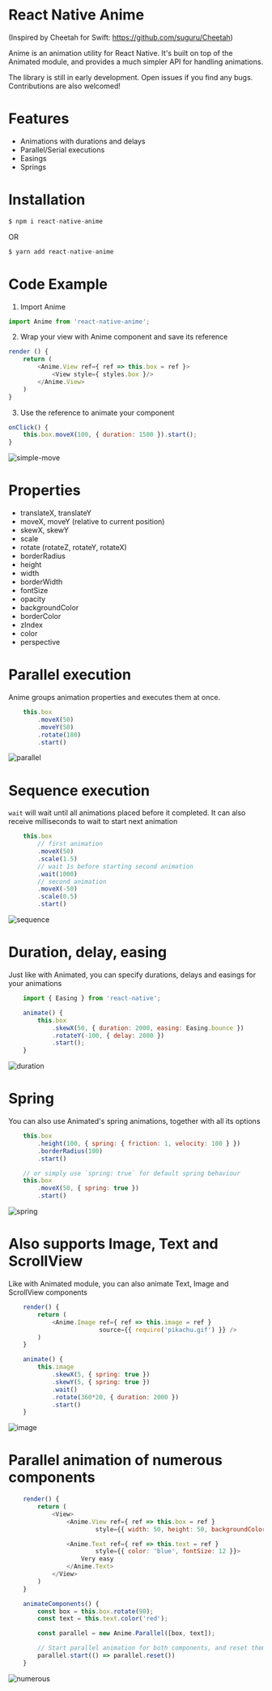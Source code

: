 # React Native Anime
(Inspired by Cheetah for Swift: https://github.com/suguru/Cheetah)

Anime is an animation utility for React Native. It's built on top of the Animated module, and provides a much simpler API for handling animations.

The library is still in early development. Open issues if you find any bugs. Contributions are also welcomed!

# Features
* Animations with durations and delays
* Parallel/Serial executions
* Easings
* Springs

# Installation

```javascript
$ npm i react-native-anime
```

OR

```javascript
$ yarn add react-native-anime
```

# Code Example
1. Import Anime

```javascript
import Anime from 'react-native-anime';
```

2. Wrap your view with Anime component and save its reference
```javascript
render () {
    return (
        <Anime.View ref={ ref => this.box = ref }>
            <View style={ styles.box }/>
        </Anime.View>
    )
}
```

3. Use the reference to animate your component
```javascript
onClick() {
    this.box.moveX(100, { duration: 1500 }).start();
}
```

![simple-move](https://zippy.gfycat.com/DistantCluelessCowrie.gif)

# Properties

* translateX, translateY
* moveX, moveY (relative to current position)
* skewX, skewY
* scale
* rotate (rotateZ, rotateY, rotateX)
* borderRadius
* height
* width
* borderWidth
* fontSize
* opacity
* backgroundColor
* borderColor
* zIndex
* color
* perspective

# Parallel execution
Anime groups animation properties and executes them at once.

```javascript
    this.box
        .moveX(50)
        .moveY(50)
        .rotate(180)
        .start()
```

![parallel](https://zippy.gfycat.com/SecondGlitteringGannet.gif)

# Sequence execution
`wait` will wait until all animations placed before it completed. It can also receive milliseconds to wait to start next animation

```javascript
    this.box
        // first animation
        .moveX(50)
        .scale(1.5)
        // wait 1s before starting second animation
        .wait(1000)
        // second animation
        .moveX(-50)
        .scale(0.5)
        .start()
```

![sequence](https://zippy.gfycat.com/IlliterateFreeArchaeocete.gif)

# Duration, delay, easing
Just like with Animated, you can specify durations, delays and easings for your animations

```javascript
    import { Easing } from 'react-native';

    animate() {
        this.box
            .skewX(50, { duration: 2000, easing: Easing.bounce })
            .rotateY(-100, { delay: 2000 })
            .start();
    }
```

![duration](https://zippy.gfycat.com/JauntySmartIrukandjijellyfish.gif)

# Spring
You can also use Animated's spring animations, together with all its options

```javascript
    this.box
        .height(100, { spring: { friction: 1, velocity: 100 } })
        .borderRadius(100)
        .start()

    // or simply use `spring: true` for default spring behaviour
    this.box
        .moveX(50, { spring: true })
        .start()
```

![spring](https://zippy.gfycat.com/HonoredWastefulBeaver.gif)

# Also supports Image, Text and ScrollView
Like with Animated module, you can also animate Text, Image and ScrollView components

```javascript
    render() {
        return (
            <Anime.Image ref={ ref => this.image = ref }
                         source={{ require('pikachu.gif') }} />
        )
    }

    animate() {
        this.image
            .skewX(5, { spring: true })
            .skewY(5, { spring: true })
            .wait()
            .rotate(360*20, { duration: 2000 })
            .start()
    }
```

![image](https://thumbs.gfycat.com/LawfulSpiritedCornsnake-size_restricted.gif)

# Parallel animation of numerous components

```javascript
    render() {
        return (
            <View>
            	<Anime.View ref={ ref => this.box = ref }
            		    style={{ width: 50, height: 50, backgroundColor: 'blue' }}/>

            	<Anime.Text ref={ ref => this.text = ref }
            		    style={{ color: 'blue', fontSize: 12 }}>
            		Very easy
            	</Anime.Text>
            </View>
        )
    }

    animateComponents() {
        const box = this.box.rotate(90);
        const text = this.text.color('red');

        const parallel = new Anime.Parallel([box, text]);

        // Start parallel animation for both components, and reset them both when it ends
        parallel.start(() => parallel.reset())
    }
```

![numerous](https://zippy.gfycat.com/SlimyTinyFiddlercrab.gif)